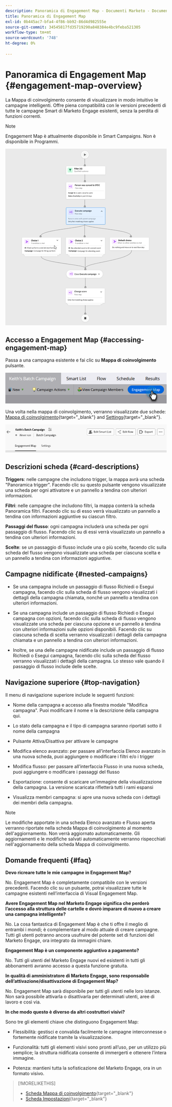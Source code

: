 ```yaml
---
description: Panoramica di Engagement Map - Documenti Marketo - Documentazione del prodotto
title: Panoramica di Engagement Map
exl-id: 0b445ac7-bfa4-4f86-bb92-86d4d982555e
source-git-commit: 34545817fd35719290a848384e4bc9feba521305
workflow-type: tm+mt
source-wordcount: '748'
ht-degree: 0%

---
```


# Panoramica di Engagement Map {#engagement-map-overview}

La Mappa di coinvolgimento consente di visualizzare in modo intuitivo le campagne intelligenti. Offre piena compatibilità con le versioni precedenti di tutte le campagne Smart di Marketo Engage esistenti, senza la perdita di funzioni correnti.

>[!NOTE]
>
>Engagement Map è attualmente disponibile in Smart Campaigns. Non è disponibile in Programmi.

![](assets/engagement-map-overview-1.png)

## Accesso a Engagement Map {#accessing-engagement-map}

Passa a una campagna esistente e fai clic su **Mappa di coinvolgimento** pulsante.

![](assets/engagement-map-overview-2.png)

Una volta nella mappa di coinvolgimento, verranno visualizzate due schede: [Mappa di coinvolgimento](/help/marketo/product-docs/core-marketo-concepts/engagement-map/engagement-map-tab.md){target="_blank"} and [Settings](/help/marketo/product-docs/core-marketo-concepts/engagement-map/settings-tab.md){target="_blank"}.

![](assets/engagement-map-overview-3.png)

## Descrizioni scheda {#card-descriptions}

**Triggers**: nelle campagne che includono trigger, la mappa avrà una scheda &quot;Panoramica trigger&quot;. Facendo clic su questo pulsante vengono visualizzate una scheda per ogni attivatore e un pannello a tendina con ulteriori informazioni.

**Filtri**: nelle campagne che includono filtri, la mappa conterrà la scheda Panoramica filtri. Facendo clic su di esso verrà visualizzato un pannello a tendina con informazioni aggiuntive su ciascun filtro.

**Passaggi del flusso**: ogni campagna includerà una scheda per ogni passaggio di flusso. Facendo clic su di essi verrà visualizzato un pannello a tendina con ulteriori informazioni.

**Scelte**: se un passaggio di flusso include una o più scelte, facendo clic sulla scheda del flusso vengono visualizzate una scheda per ciascuna scelta e un pannello a tendina con informazioni aggiuntive.

## Campagne nidificate {#nested-campaigns}

* Se una campagna include un passaggio di flusso Richiedi o Esegui campagna, facendo clic sulla scheda di flusso vengono visualizzati i dettagli della campagna chiamata, nonché un pannello a tendina con ulteriori informazioni.

* Se una campagna include un passaggio di flusso Richiedi o Esegui campagna con opzioni, facendo clic sulla scheda di flusso vengono visualizzate una scheda per ciascuna opzione e un pannello a tendina con ulteriori informazioni sulle opzioni disponibili. Facendo clic su ciascuna scheda di scelta verranno visualizzati i dettagli della campagna chiamata e un pannello a tendina con ulteriori informazioni.

* Inoltre, se una delle campagne nidificate include un passaggio di flusso Richiedi o Esegui campagna, facendo clic sulla scheda del flusso verranno visualizzati i dettagli della campagna. Lo stesso vale quando il passaggio di flusso include delle scelte.

## Navigazione superiore {#top-navigation}

Il menu di navigazione superiore include le seguenti funzioni:

* Nome della campagna e accesso alla finestra modale &quot;Modifica campagna&quot;. Puoi modificare il nome e la descrizione della campagna qui.

* Lo stato della campagna e il tipo di campagna saranno riportati sotto il nome della campagna

* Pulsante Attiva/Disattiva per attivare le campagne

* Modifica elenco avanzato: per passare all’interfaccia Elenco avanzato in una nuova scheda, puoi aggiungere o modificare i filtri e/o i trigger

* Modifica flusso: per passare all’interfaccia Flusso in una nuova scheda, puoi aggiungere o modificare i passaggi del flusso

* Esportazione: consente di scaricare un’immagine della visualizzazione della campagna. La versione scaricata rifletterà tutti i rami espansi

* Visualizza membri campagna: si apre una nuova scheda con i dettagli dei membri della campagna.

>[!NOTE]
>
>Le modifiche apportate in una scheda Elenco avanzato e Flusso aperta verranno riportate nella scheda Mappa di coinvolgimento al momento dell&#39;aggiornamento. Non verrà aggiornato automaticamente. Gli aggiornamenti e le modifiche salvati automaticamente verranno rispecchiati nell&#39;aggiornamento della scheda Mappa di coinvolgimento.

## Domande frequenti {#faq}

**Devo ricreare tutte le mie campagne in Engagement Map?**

No. Engagement Map è completamente compatibile con le versioni precedenti. Facendo clic su un pulsante, potrai visualizzare tutte le campagne esistenti nell’interfaccia di Visual Engagement Map.

**Avere Engagement Map nel Marketo Engage significa che perderò l’accesso alla struttura delle cartelle e dovrò imparare di nuovo a creare una campagna intelligente?**

No. La cosa fantastica di Engagement Map è che ti offre il meglio di entrambi i mondi; è complementare al modo attuale di creare campagne. Tutti gli utenti potranno ancora usufruire del potente set di funzioni del Marketo Engage, ora integrato da immagini chiare.

**Engagement Map è un componente aggiuntivo a pagamento?**

No. Tutti gli utenti del Marketo Engage nuovi ed esistenti in tutti gli abbonamenti avranno accesso a questa funzione gratuita.

**In qualità di amministratore di Marketo Engage, sono responsabile dell’attivazione/disattivazione di Engagement Map?**

No. Engagement Map sarà disponibile per tutti gli utenti nelle loro istanze. Non sarà possibile attivarla o disattivarla per determinati utenti, aree di lavoro e così via.

**In che modo questo è diverso da altri costruttori visivi?**

Sono tre gli elementi chiave che distinguono Engagement Map:

* Flessibilità: gestisci e convalida facilmente le campagne interconnesse o fortemente nidificate tramite la visualizzazione.

* Funzionalità: tutti gli elementi visivi sono pronti all’uso, per un utilizzo più semplice; la struttura nidificata consente di immergerti e ottenere l’intera immagine.

* Potenza: mantieni tutta la sofisticazione del Marketo Engage, ora in un formato visivo.

>[!MORELIKETHIS]
>
>* [Scheda Mappa di coinvolgimento](/help/marketo/product-docs/core-marketo-concepts/engagement-map/engagement-map-tab.md){target="_blank"}
>* [Scheda Impostazioni](/help/marketo/product-docs/core-marketo-concepts/engagement-map/settings-tab.md){target="_blank"}
